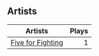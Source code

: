 ## Artists
Artists | Plays 
----- | -----: 
[Five for Fighting](/artists/five-for-fighting-30889) | 1

